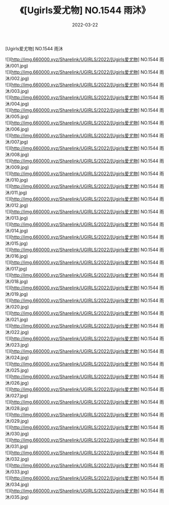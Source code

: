 ﻿---
layout: post
title:  《[Ugirls爱尤物] NO.1544 雨沐》
date:   2022-03-22
img: http://img.660000.xyz/Sharelink/UGIRLS/2022/[Ugirls爱尤物] NO.1544 雨沐/000.jpg
categories: [美女, 清纯, 唯美]
---

[Ugirls爱尤物] NO.1544 雨沐

 ![](http://img.660000.xyz/Sharelink/UGIRLS/2022/[Ugirls爱尤物] NO.1544 雨沐/001.jpg) <br>![](http://img.660000.xyz/Sharelink/UGIRLS/2022/[Ugirls爱尤物] NO.1544 雨沐/002.jpg) <br>![](http://img.660000.xyz/Sharelink/UGIRLS/2022/[Ugirls爱尤物] NO.1544 雨沐/003.jpg) <br>![](http://img.660000.xyz/Sharelink/UGIRLS/2022/[Ugirls爱尤物] NO.1544 雨沐/004.jpg) <br>![](http://img.660000.xyz/Sharelink/UGIRLS/2022/[Ugirls爱尤物] NO.1544 雨沐/005.jpg) <br>![](http://img.660000.xyz/Sharelink/UGIRLS/2022/[Ugirls爱尤物] NO.1544 雨沐/006.jpg) <br>![](http://img.660000.xyz/Sharelink/UGIRLS/2022/[Ugirls爱尤物] NO.1544 雨沐/007.jpg) <br>![](http://img.660000.xyz/Sharelink/UGIRLS/2022/[Ugirls爱尤物] NO.1544 雨沐/008.jpg) <br>![](http://img.660000.xyz/Sharelink/UGIRLS/2022/[Ugirls爱尤物] NO.1544 雨沐/009.jpg) <br>![](http://img.660000.xyz/Sharelink/UGIRLS/2022/[Ugirls爱尤物] NO.1544 雨沐/010.jpg) <br>![](http://img.660000.xyz/Sharelink/UGIRLS/2022/[Ugirls爱尤物] NO.1544 雨沐/011.jpg) <br>![](http://img.660000.xyz/Sharelink/UGIRLS/2022/[Ugirls爱尤物] NO.1544 雨沐/012.jpg) <br>![](http://img.660000.xyz/Sharelink/UGIRLS/2022/[Ugirls爱尤物] NO.1544 雨沐/013.jpg) <br>![](http://img.660000.xyz/Sharelink/UGIRLS/2022/[Ugirls爱尤物] NO.1544 雨沐/014.jpg) <br>![](http://img.660000.xyz/Sharelink/UGIRLS/2022/[Ugirls爱尤物] NO.1544 雨沐/015.jpg) <br>![](http://img.660000.xyz/Sharelink/UGIRLS/2022/[Ugirls爱尤物] NO.1544 雨沐/016.jpg) <br>![](http://img.660000.xyz/Sharelink/UGIRLS/2022/[Ugirls爱尤物] NO.1544 雨沐/017.jpg) <br>![](http://img.660000.xyz/Sharelink/UGIRLS/2022/[Ugirls爱尤物] NO.1544 雨沐/018.jpg) <br>![](http://img.660000.xyz/Sharelink/UGIRLS/2022/[Ugirls爱尤物] NO.1544 雨沐/019.jpg) <br>![](http://img.660000.xyz/Sharelink/UGIRLS/2022/[Ugirls爱尤物] NO.1544 雨沐/020.jpg) <br>![](http://img.660000.xyz/Sharelink/UGIRLS/2022/[Ugirls爱尤物] NO.1544 雨沐/021.jpg) <br>![](http://img.660000.xyz/Sharelink/UGIRLS/2022/[Ugirls爱尤物] NO.1544 雨沐/022.jpg) <br>![](http://img.660000.xyz/Sharelink/UGIRLS/2022/[Ugirls爱尤物] NO.1544 雨沐/023.jpg) <br>![](http://img.660000.xyz/Sharelink/UGIRLS/2022/[Ugirls爱尤物] NO.1544 雨沐/024.jpg) <br>![](http://img.660000.xyz/Sharelink/UGIRLS/2022/[Ugirls爱尤物] NO.1544 雨沐/025.jpg) <br>![](http://img.660000.xyz/Sharelink/UGIRLS/2022/[Ugirls爱尤物] NO.1544 雨沐/026.jpg) <br>![](http://img.660000.xyz/Sharelink/UGIRLS/2022/[Ugirls爱尤物] NO.1544 雨沐/027.jpg) <br>![](http://img.660000.xyz/Sharelink/UGIRLS/2022/[Ugirls爱尤物] NO.1544 雨沐/028.jpg) <br>![](http://img.660000.xyz/Sharelink/UGIRLS/2022/[Ugirls爱尤物] NO.1544 雨沐/029.jpg) <br>![](http://img.660000.xyz/Sharelink/UGIRLS/2022/[Ugirls爱尤物] NO.1544 雨沐/030.jpg) <br>![](http://img.660000.xyz/Sharelink/UGIRLS/2022/[Ugirls爱尤物] NO.1544 雨沐/031.jpg) <br>![](http://img.660000.xyz/Sharelink/UGIRLS/2022/[Ugirls爱尤物] NO.1544 雨沐/032.jpg) <br>![](http://img.660000.xyz/Sharelink/UGIRLS/2022/[Ugirls爱尤物] NO.1544 雨沐/033.jpg) <br>![](http://img.660000.xyz/Sharelink/UGIRLS/2022/[Ugirls爱尤物] NO.1544 雨沐/034.jpg) <br>![](http://img.660000.xyz/Sharelink/UGIRLS/2022/[Ugirls爱尤物] NO.1544 雨沐/035.jpg) <br>